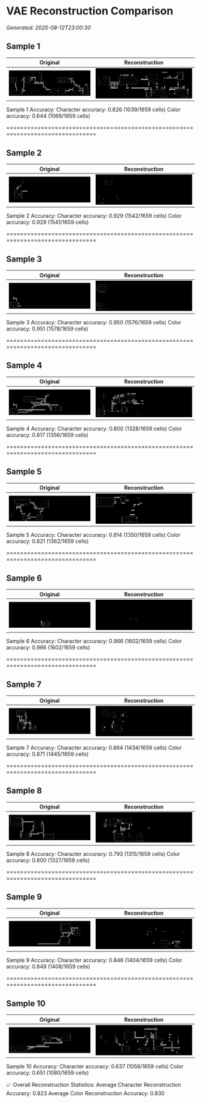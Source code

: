 # VAE Reconstruction Comparison

_Generated: 2025-08-12T23:00:30_

## Sample 1

| Original | Reconstruction |
|---|---|
| ![orig 0](images/sample_000_orig.png) | ![recon 0](images/sample_000_recon.png) |


 Sample 1 Accuracy:   Character accuracy: 0.626 (1039/1659 cells)
   Color accuracy: 0.644 (1069/1659 cells)

================================================================================
## Sample 2

| Original | Reconstruction |
|---|---|
| ![orig 1](images/sample_001_orig.png) | ![recon 1](images/sample_001_recon.png) |


 Sample 2 Accuracy:   Character accuracy: 0.929 (1542/1659 cells)
   Color accuracy: 0.929 (1541/1659 cells)

================================================================================
## Sample 3

| Original | Reconstruction |
|---|---|
| ![orig 2](images/sample_002_orig.png) | ![recon 2](images/sample_002_recon.png) |


 Sample 3 Accuracy:   Character accuracy: 0.950 (1576/1659 cells)
   Color accuracy: 0.951 (1578/1659 cells)

================================================================================
## Sample 4

| Original | Reconstruction |
|---|---|
| ![orig 3](images/sample_003_orig.png) | ![recon 3](images/sample_003_recon.png) |


 Sample 4 Accuracy:   Character accuracy: 0.800 (1328/1659 cells)
   Color accuracy: 0.817 (1356/1659 cells)

================================================================================
## Sample 5

| Original | Reconstruction |
|---|---|
| ![orig 4](images/sample_004_orig.png) | ![recon 4](images/sample_004_recon.png) |


 Sample 5 Accuracy:   Character accuracy: 0.814 (1350/1659 cells)
   Color accuracy: 0.821 (1362/1659 cells)

================================================================================
## Sample 6

| Original | Reconstruction |
|---|---|
| ![orig 5](images/sample_005_orig.png) | ![recon 5](images/sample_005_recon.png) |


 Sample 6 Accuracy:   Character accuracy: 0.966 (1602/1659 cells)
   Color accuracy: 0.966 (1602/1659 cells)

================================================================================
## Sample 7

| Original | Reconstruction |
|---|---|
| ![orig 6](images/sample_006_orig.png) | ![recon 6](images/sample_006_recon.png) |


 Sample 7 Accuracy:   Character accuracy: 0.864 (1434/1659 cells)
   Color accuracy: 0.871 (1445/1659 cells)

================================================================================
## Sample 8

| Original | Reconstruction |
|---|---|
| ![orig 7](images/sample_007_orig.png) | ![recon 7](images/sample_007_recon.png) |


 Sample 8 Accuracy:   Character accuracy: 0.793 (1315/1659 cells)
   Color accuracy: 0.800 (1327/1659 cells)

================================================================================
## Sample 9

| Original | Reconstruction |
|---|---|
| ![orig 8](images/sample_008_orig.png) | ![recon 8](images/sample_008_recon.png) |


 Sample 9 Accuracy:   Character accuracy: 0.846 (1404/1659 cells)
   Color accuracy: 0.849 (1408/1659 cells)

================================================================================
## Sample 10

| Original | Reconstruction |
|---|---|
| ![orig 9](images/sample_009_orig.png) | ![recon 9](images/sample_009_recon.png) |


 Sample 10 Accuracy:   Character accuracy: 0.637 (1056/1659 cells)
   Color accuracy: 0.651 (1080/1659 cells)

📈 Overall Reconstruction Statistics:   Average Character Reconstruction Accuracy: 0.823
   Average Color Reconstruction Accuracy: 0.830
